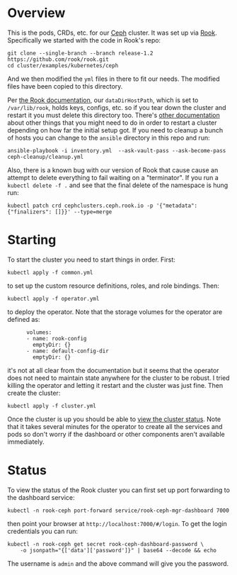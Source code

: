 # Overview

This is the pods, CRDs, etc. for our [Ceph](https://docs.ceph.com/docs/master/start/intro/) cluster. It was set up via
[Rook](https://rook.io/docs/rook/v1.2/). Specifically we started with the code in Rook's repo:

```
git clone --single-branch --branch release-1.2 https://github.com/rook/rook.git
cd cluster/examples/kubernetes/ceph
```

And we then modified the `yml` files in there to fit our needs. The modified files have been copied to this directory.

Per [the Rook documentation](https://rook.io/docs/rook/master/ceph-cluster-crd.html), our `dataDirHostPath`, which
is set to `/var/lib/rook`, holds keys, configs, etc. so if you tear down the cluster and restart it you must
delete this directory too. There's [other
documentation](https://rook.io/docs/rook/v1.2/ceph-teardown.html#delete-the-data-on-hosts) about other things that you
might need to do in order to restart a cluster depending on how far the initial setup got. If you need to cleanup a
bunch of hosts you can change to the `ansible` directory in this repo and run:

```
ansible-playbook -i inventory.yml  --ask-vault-pass --ask-become-pass ceph-cleanup/cleanup.yml
```

Also, there is a known bug with our version of Rook that cause cause an attempt to delete everything to fail waiting on
a "terminator". If you run a `kubectl delete -f .` and see that the final delete of the namespace is hung run:

```
kubectl patch crd cephclusters.ceph.rook.io -p '{"metadata":{"finalizers": []}}' --type=merge
```

# Starting

To start the cluster you need to start things in order. First:

```
kubectl apply -f common.yml
```

to set up the custom resource definitions, roles, and role bindings. Then:

```
kubectl apply -f operator.yml
```

to deploy the operator. Note that the storage volumes for the operator are defined as:

```
      volumes:
      - name: rook-config
        emptyDir: {}
      - name: default-config-dir
        emptyDir: {}
```

it's not at all clear from the documentation but it seems that the operator does not need to maintain state anywhere for
the cluster to be robust. I tried killing the operator and letting it restart and the cluster was just fine.
Then create the cluster:

```
kubectl apply -f cluster.yml
```

Once the cluster is up you should be able to [view the cluster status](#status). Note that it takes several minutes for
the operator to create all the services and pods so don't worry if the dashboard or other components aren't available
immediately.


# Status

To view the status of the Rook cluster you can first set up port forwarding to the dashboard service:

```
kubectl -n rook-ceph port-forward service/rook-ceph-mgr-dashboard 7000
```

then point your browser at `http://localhost:7000/#/login`. To get the login credentials you can run:

```
kubectl -n rook-ceph get secret rook-ceph-dashboard-password \
    -o jsonpath="{['data']['password']}" | base64 --decode && echo
```

The username is `admin` and the above command will give you the password.
